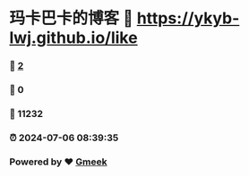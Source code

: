 # 玛卡巴卡的博客 :link: https://ykyb-lwj.github.io/like 
### :page_facing_up: [2](https://ykyb-lwj.github.io/like/tag.html) 
### :speech_balloon: 0 
### :hibiscus: 11232 
### :alarm_clock: 2024-07-06 08:39:35 
### Powered by :heart: [Gmeek](https://github.com/Meekdai/Gmeek)
